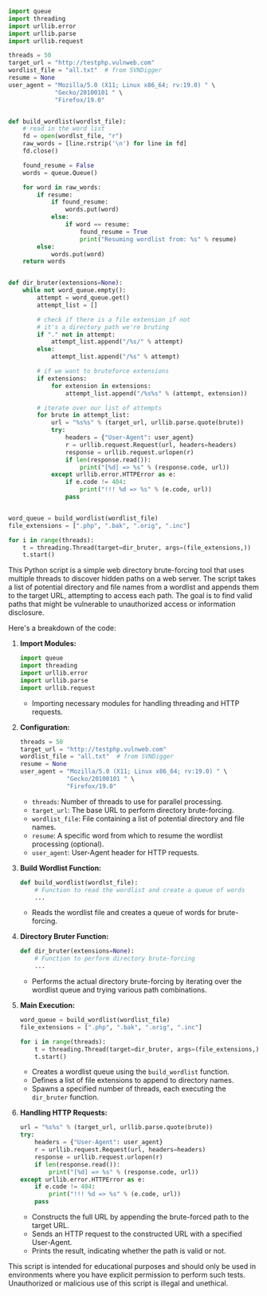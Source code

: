 ```python

import queue
import threading
import urllib.error
import urllib.parse
import urllib.request

threads = 50
target_url = "http://testphp.vulnweb.com"
wordlist_file = "all.txt"  # from SVNDigger
resume = None
user_agent = "Mozilla/5.0 (X11; Linux x86_64; rv:19.0) " \
             "Gecko/20100101 " \
             "Firefox/19.0"


def build_wordlist(wordlst_file):
    # read in the word list
    fd = open(wordlst_file, "r")
    raw_words = [line.rstrip('\n') for line in fd]
    fd.close()

    found_resume = False
    words = queue.Queue()

    for word in raw_words:
        if resume:
            if found_resume:
                words.put(word)
            else:
                if word == resume:
                    found_resume = True
                    print("Resuming wordlist from: %s" % resume)
        else:
            words.put(word)
    return words


def dir_bruter(extensions=None):
    while not word_queue.empty():
        attempt = word_queue.get()
        attempt_list = []

        # check if there is a file extension if not
        # it's a directory path we're bruting
        if "." not in attempt:
            attempt_list.append("/%s/" % attempt)
        else:
            attempt_list.append("/%s" % attempt)

        # if we want to bruteforce extensions
        if extensions:
            for extension in extensions:
                attempt_list.append("/%s%s" % (attempt, extension))

        # iterate over our list of attempts        
        for brute in attempt_list:
            url = "%s%s" % (target_url, urllib.parse.quote(brute))
            try:
                headers = {"User-Agent": user_agent}
                r = urllib.request.Request(url, headers=headers)
                response = urllib.request.urlopen(r)
                if len(response.read()):
                    print("[%d] => %s" % (response.code, url))
            except urllib.error.HTTPError as e:
                if e.code != 404:
                    print("!!! %d => %s" % (e.code, url))
                pass


word_queue = build_wordlist(wordlist_file)
file_extensions = [".php", ".bak", ".orig", ".inc"]

for i in range(threads):
    t = threading.Thread(target=dir_bruter, args=(file_extensions,))
    t.start()
```

This Python script is a simple web directory brute-forcing tool that uses multiple threads to discover hidden paths on a web server. The script takes a list of potential directory and file names from a wordlist and appends them to the target URL, attempting to access each path. The goal is to find valid paths that might be vulnerable to unauthorized access or information disclosure.

Here's a breakdown of the code:

1. **Import Modules:**
   ```python
   import queue
   import threading
   import urllib.error
   import urllib.parse
   import urllib.request
   ```
   - Importing necessary modules for handling threading and HTTP requests.

2. **Configuration:**
   ```python
   threads = 50
   target_url = "http://testphp.vulnweb.com"
   wordlist_file = "all.txt"  # from SVNDigger
   resume = None
   user_agent = "Mozilla/5.0 (X11; Linux x86_64; rv:19.0) " \
                "Gecko/20100101 " \
                "Firefox/19.0"
   ```
   - `threads`: Number of threads to use for parallel processing.
   - `target_url`: The base URL to perform directory brute-forcing.
   - `wordlist_file`: File containing a list of potential directory and file names.
   - `resume`: A specific word from which to resume the wordlist processing (optional).
   - `user_agent`: User-Agent header for HTTP requests.

3. **Build Wordlist Function:**
   ```python
   def build_wordlist(wordlst_file):
       # Function to read the wordlist and create a queue of words
       ...
   ```
   - Reads the wordlist file and creates a queue of words for brute-forcing.

4. **Directory Bruter Function:**
   ```python
   def dir_bruter(extensions=None):
       # Function to perform directory brute-forcing
       ...
   ```
   - Performs the actual directory brute-forcing by iterating over the wordlist queue and trying various path combinations.

5. **Main Execution:**
   ```python
   word_queue = build_wordlist(wordlist_file)
   file_extensions = [".php", ".bak", ".orig", ".inc"]

   for i in range(threads):
       t = threading.Thread(target=dir_bruter, args=(file_extensions,))
       t.start()
   ```
   - Creates a wordlist queue using the `build_wordlist` function.
   - Defines a list of file extensions to append to directory names.
   - Spawns a specified number of threads, each executing the `dir_bruter` function.

6. **Handling HTTP Requests:**
   ```python
   url = "%s%s" % (target_url, urllib.parse.quote(brute))
   try:
       headers = {"User-Agent": user_agent}
       r = urllib.request.Request(url, headers=headers)
       response = urllib.request.urlopen(r)
       if len(response.read()):
           print("[%d] => %s" % (response.code, url))
   except urllib.error.HTTPError as e:
       if e.code != 404:
           print("!!! %d => %s" % (e.code, url))
       pass
   ```
   - Constructs the full URL by appending the brute-forced path to the target URL.
   - Sends an HTTP request to the constructed URL with a specified User-Agent.
   - Prints the result, indicating whether the path is valid or not.

This script is intended for educational purposes and should only be used in environments where you have explicit permission to perform such tests. Unauthorized or malicious use of this script is illegal and unethical.
    
